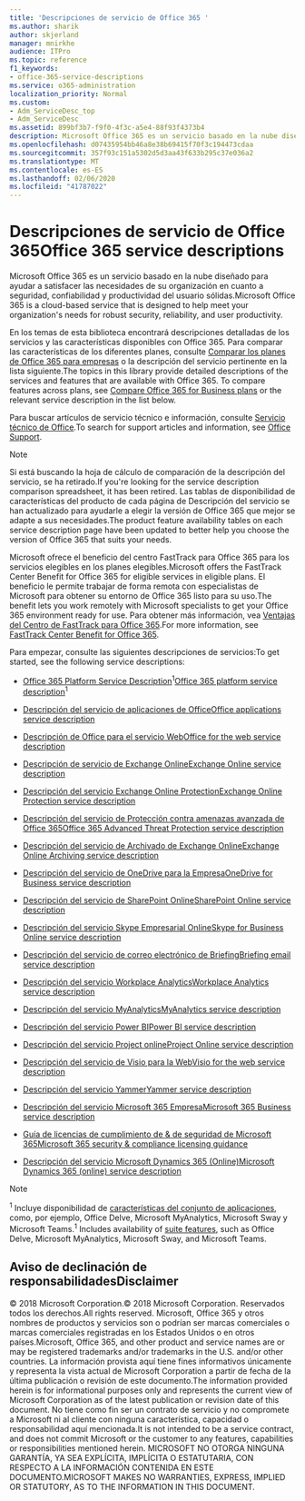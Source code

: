 ```yaml
---
title: 'Descripciones de servicio de Office 365 '
ms.author: sharik
author: skjerland
manager: mnirkhe
audience: ITPro
ms.topic: reference
f1_keywords:
- office-365-service-descriptions
ms.service: o365-administration
localization_priority: Normal
ms.custom:
- Adm_ServiceDesc_top
- Adm_ServiceDesc
ms.assetid: 899bf3b7-f9f0-4f3c-a5e4-88f93f4373b4
description: Microsoft Office 365 es un servicio basado en la nube diseñado para ayudar a satisfacer las necesidades de su organización en cuanto a seguridad, confiabilidad y productividad del usuario sólidas.
ms.openlocfilehash: d07435954bb46a8e38b69415f70f3c194473cdaa
ms.sourcegitcommit: 357f93c151a5302d5d3aa43f633b295c37e036a2
ms.translationtype: MT
ms.contentlocale: es-ES
ms.lasthandoff: 02/06/2020
ms.locfileid: "41787022"
---
```

# <a name="office-365-service-descriptions"></a><span data-ttu-id="68700-103">Descripciones de servicio de Office 365</span><span class="sxs-lookup"><span data-stu-id="68700-103">Office 365 service descriptions</span></span> 

<span data-ttu-id="68700-104">Microsoft Office 365 es un servicio basado en la nube diseñado para ayudar a satisfacer las necesidades de su organización en cuanto a seguridad, confiabilidad y productividad del usuario sólidas.</span><span class="sxs-lookup"><span data-stu-id="68700-104">Microsoft Office 365 is a cloud-based service that is designed to help meet your organization's needs for robust security, reliability, and user productivity.</span></span> 
  
<span data-ttu-id="68700-p101">En los temas de esta biblioteca encontrará descripciones detalladas de los servicios y las características disponibles con Office 365. Para comparar las características de los diferentes planes, consulte [Comparar los planes de Office 365 para empresas](https://go.microsoft.com/fwlink/?LinkID=799177&amp;clcid=0x409) o la descripción del servicio pertinente en la lista siguiente.</span><span class="sxs-lookup"><span data-stu-id="68700-p101">The topics in this library provide detailed descriptions of the services and features that are available with Office 365. To compare features across plans, see [Compare Office 365 for Business plans](https://go.microsoft.com/fwlink/?LinkID=799177&amp;clcid=0x409) or the relevant service description in the list below.</span></span> 
  
<span data-ttu-id="68700-107">Para buscar artículos de servicio técnico e información, consulte [Servicio técnico de Office](https://support.office.com/).</span><span class="sxs-lookup"><span data-stu-id="68700-107">To search for support articles and information, see [Office Support](https://support.office.com/).</span></span>
  
> [!NOTE]
> <span data-ttu-id="68700-108">Si está buscando la hoja de cálculo de comparación de la descripción del servicio, se ha retirado.</span><span class="sxs-lookup"><span data-stu-id="68700-108">If you're looking for the service description comparison spreadsheet, it has been retired.</span></span> <span data-ttu-id="68700-109">Las tablas de disponibilidad de características del producto de cada página de Descripción del servicio se han actualizado para ayudarle a elegir la versión de Office 365 que mejor se adapte a sus necesidades.</span><span class="sxs-lookup"><span data-stu-id="68700-109">The product feature availability tables on each service description page have been updated to better help you choose the version of Office 365 that suits your needs.</span></span> 
  
<span data-ttu-id="68700-110">Microsoft ofrece el beneficio del centro FastTrack para Office 365 para los servicios elegibles en los planes elegibles.</span><span class="sxs-lookup"><span data-stu-id="68700-110">Microsoft offers the FastTrack Center Benefit for Office 365 for eligible services in eligible plans.</span></span> <span data-ttu-id="68700-111">El beneficio le permite trabajar de forma remota con especialistas de Microsoft para obtener su entorno de Office 365 listo para su uso.</span><span class="sxs-lookup"><span data-stu-id="68700-111">The benefit lets you work remotely with Microsoft specialists to get your Office 365 environment ready for use.</span></span> <span data-ttu-id="68700-112">Para obtener más información, vea [Ventajas del Centro de FastTrack para Office 365](https://docs.microsoft.com/fasttrack/O365-fasttrack-benefit-for-office-365).</span><span class="sxs-lookup"><span data-stu-id="68700-112">For more information, see [FastTrack Center Benefit for Office 365](https://docs.microsoft.com/fasttrack/O365-fasttrack-benefit-for-office-365).</span></span>
  
<span data-ttu-id="68700-113">Para empezar, consulte las siguientes descripciones de servicios:</span><span class="sxs-lookup"><span data-stu-id="68700-113">To get started, see the following service descriptions:</span></span>
  
- <span data-ttu-id="68700-114">[Office 365 Platform Service Description](office-365-platform-service-description/office-365-platform-service-description.md)<sup>1</sup></span><span class="sxs-lookup"><span data-stu-id="68700-114">[Office 365 platform service description](office-365-platform-service-description/office-365-platform-service-description.md)<sup>1</sup></span></span>

- [<span data-ttu-id="68700-115">Descripción del servicio de aplicaciones de Office</span><span class="sxs-lookup"><span data-stu-id="68700-115">Office applications service description</span></span>](office-applications-service-description/office-applications-service-description.md)

- [<span data-ttu-id="68700-116">Descripción de Office para el servicio Web</span><span class="sxs-lookup"><span data-stu-id="68700-116">Office for the web service description</span></span>](office-online-service-description/office-online-service-description.md)

- [<span data-ttu-id="68700-117">Descripción de servicio de Exchange Online</span><span class="sxs-lookup"><span data-stu-id="68700-117">Exchange Online service description</span></span>](exchange-online-service-description/exchange-online-service-description.md)

- [<span data-ttu-id="68700-118">Descripción del servicio Exchange Online Protection</span><span class="sxs-lookup"><span data-stu-id="68700-118">Exchange Online Protection service description</span></span>](exchange-online-protection-service-description/exchange-online-protection-service-description.md)

- [<span data-ttu-id="68700-119">Descripción del servicio de Protección contra amenazas avanzada de Office 365</span><span class="sxs-lookup"><span data-stu-id="68700-119">Office 365 Advanced Threat Protection service description</span></span>](office-365-advanced-threat-protection-service-description.md)

- [<span data-ttu-id="68700-120">Descripción del servicio de Archivado de Exchange Online</span><span class="sxs-lookup"><span data-stu-id="68700-120">Exchange Online Archiving service description</span></span>](exchange-online-archiving-service-description/exchange-online-archiving-service-description.md)

- [<span data-ttu-id="68700-121">Descripción del servicio de OneDrive para la Empresa</span><span class="sxs-lookup"><span data-stu-id="68700-121">OneDrive for Business service description</span></span>](onedrive-for-business-service-description.md)

- [<span data-ttu-id="68700-122">Descripción del servicio de SharePoint Online</span><span class="sxs-lookup"><span data-stu-id="68700-122">SharePoint Online service description</span></span>](sharepoint-online-service-description/sharepoint-online-service-description.md)

- [<span data-ttu-id="68700-123">Descripción del servicio Skype Empresarial Online</span><span class="sxs-lookup"><span data-stu-id="68700-123">Skype for Business Online service description</span></span>](skype-for-business-online-service-description/skype-for-business-online-service-description.md)

- [<span data-ttu-id="68700-124">Descripción del servicio de correo electrónico de Briefing</span><span class="sxs-lookup"><span data-stu-id="68700-124">Briefing email service description</span></span>](briefing-service-description.md)

- [<span data-ttu-id="68700-125">Descripción del servicio Workplace Analytics</span><span class="sxs-lookup"><span data-stu-id="68700-125">Workplace Analytics service description</span></span>](workplace-analytics-service-description.md)

- [<span data-ttu-id="68700-126">Descripción del servicio MyAnalytics</span><span class="sxs-lookup"><span data-stu-id="68700-126">MyAnalytics service description</span></span>](mya-service-description.md)

- [<span data-ttu-id="68700-127">Descripción del servicio Power BI</span><span class="sxs-lookup"><span data-stu-id="68700-127">Power BI service description</span></span>](power-bi-service-description.md)

- [<span data-ttu-id="68700-128">Descripción del servicio Project online</span><span class="sxs-lookup"><span data-stu-id="68700-128">Project Online service description</span></span>](project-online-service-description/project-online-service-description.md)

- [<span data-ttu-id="68700-129">Descripción del servicio de Visio para la Web</span><span class="sxs-lookup"><span data-stu-id="68700-129">Visio for the web service description</span></span>](visio-online-service-description/visio-online-service-description.md)

- [<span data-ttu-id="68700-130">Descripción del servicio Yammer</span><span class="sxs-lookup"><span data-stu-id="68700-130">Yammer service description</span></span>](yammer-service-description/yammer-service-description.md)

- [<span data-ttu-id="68700-131">Descripción del servicio Microsoft 365 Empresa</span><span class="sxs-lookup"><span data-stu-id="68700-131">Microsoft 365 Business service description</span></span>](microsoft-365-service-descriptions/microsoft-365-business-service-description.md)

- [<span data-ttu-id="68700-132">Guía de licencias de cumplimiento de & de seguridad de Microsoft 365</span><span class="sxs-lookup"><span data-stu-id="68700-132">Microsoft 365 security & compliance licensing guidance</span></span>](microsoft-365-service-descriptions/microsoft-365-tenantlevel-services-licensing-guidance/microsoft-365-security-compliance-licensing-guidance.md)

- [<span data-ttu-id="68700-133">Descripción del servicio Microsoft Dynamics 365 (Online)</span><span class="sxs-lookup"><span data-stu-id="68700-133">Microsoft Dynamics 365 (online) service description</span></span>](microsoft-dynamics-365-online-service-description.md)

> [!NOTE]
> <span data-ttu-id="68700-134"><sup>1</sup> Incluye disponibilidad de [características del conjunto de aplicaciones](https://docs.microsoft.com/office365/servicedescriptions/office-365-platform-service-description/office-365-suite-features), como, por ejemplo, Office Delve, Microsoft MyAnalytics, Microsoft Sway y Microsoft Teams.</span><span class="sxs-lookup"><span data-stu-id="68700-134"><sup>1</sup> Includes availability of [suite features](https://docs.microsoft.com/office365/servicedescriptions/office-365-platform-service-description/office-365-suite-features), such as Office Delve, Microsoft MyAnalytics, Microsoft Sway, and Microsoft Teams.</span></span>
  
## <a name="disclaimer"></a><span data-ttu-id="68700-135">Aviso de declinación de responsabilidades</span><span class="sxs-lookup"><span data-stu-id="68700-135">Disclaimer</span></span>

<span data-ttu-id="68700-136">© 2018 Microsoft Corporation.</span><span class="sxs-lookup"><span data-stu-id="68700-136">© 2018 Microsoft Corporation.</span></span> <span data-ttu-id="68700-137">Reservados todos los derechos.</span><span class="sxs-lookup"><span data-stu-id="68700-137">All rights reserved.</span></span> <span data-ttu-id="68700-138">Microsoft, Office 365 y otros nombres de productos y servicios son o podrían ser marcas comerciales o marcas comerciales registradas en los Estados Unidos o en otros países.</span><span class="sxs-lookup"><span data-stu-id="68700-138">Microsoft, Office 365, and other product and service names are or may be registered trademarks and/or trademarks in the U.S. and/or other countries.</span></span> <span data-ttu-id="68700-139">La información provista aquí tiene fines informativos únicamente y representa la vista actual de Microsoft Corporation a partir de fecha de la última publicación o revisión de este documento.</span><span class="sxs-lookup"><span data-stu-id="68700-139">The information provided herein is for informational purposes only and represents the current view of Microsoft Corporation as of the latest publication or revision date of this document.</span></span> <span data-ttu-id="68700-140">No tiene como fin ser un contrato de servicio y no compromete a Microsoft ni al cliente con ninguna característica, capacidad o responsabilidad aquí mencionada.</span><span class="sxs-lookup"><span data-stu-id="68700-140">It is not intended to be a service contract, and does not commit Microsoft or the customer to any features, capabilities or responsibilities mentioned herein.</span></span> <span data-ttu-id="68700-141">MICROSOFT NO OTORGA NINGUNA GARANTÍA, YA SEA EXPLÍCITA, IMPLÍCITA O ESTATUTARIA, CON RESPECTO A LA INFORMACIÓN CONTENIDA EN ESTE DOCUMENTO.</span><span class="sxs-lookup"><span data-stu-id="68700-141">MICROSOFT MAKES NO WARRANTIES, EXPRESS, IMPLIED OR STATUTORY, AS TO THE INFORMATION IN THIS DOCUMENT.</span></span>
 